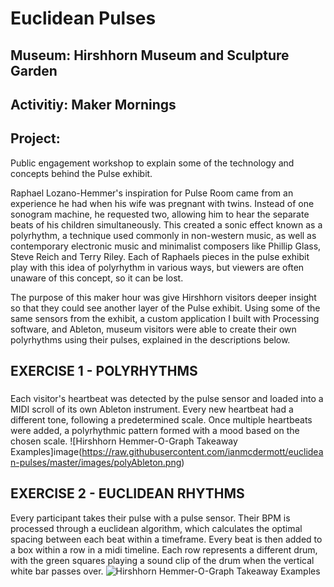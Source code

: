 # Euclidean Pulses
## Museum: Hirshhorn Museum and Sculpture Garden
## Activitiy: Maker Mornings

## Project:
Public engagement workshop to explain some of the technology and concepts behind the Pulse exhibit. 

Raphael Lozano-Hemmer's inspiration for Pulse Room came from an experience he had when his wife was pregnant with twins. Instead of one sonogram machine, he requested two, allowing him to hear the separate beats of his children simultaneously. This created a sonic effect known as a polyrhythm, a technique used commonly in non-western music, as well as contemporary electronic music and minimalist composers like Phillip Glass, Steve Reich and Terry Riley. Each of Raphaels pieces in the pulse exhibit play with this idea of polyrhythm in various ways, but viewers are often unaware of this concept, so it can be lost. 


The purpose of this maker hour was give Hirshhorn visitors deeper insight so that they could see another layer of the Pulse exhibit. Using some of the same sensors from the exhibit, a custom application I built with Processing software, and Ableton, museum visitors were able to create their own polyrhythms using their pulses, explained in the descriptions below. 

## EXERCISE 1 - POLYRHYTHMS 
###
Each visitor's heartbeat was detected by the pulse sensor and loaded into a MIDI scroll of its own Ableton instrument. Every new heartbeat had a different tone, following a predetermined scale. Once multiple heartbeats were added, a polyrhythmic pattern formed with a mood based on the chosen scale. 
![Hirshhorn Hemmer-O-Graph Takeaway Examples]image(https://raw.githubusercontent.com/ianmcdermott/euclidean-pulses/master/images/polyAbleton.png)

## EXERCISE 2 - EUCLIDEAN RHYTHMS 
Every participant takes their pulse with a pulse sensor. Their BPM is processed through a euclidean algorithm, which calculates the optimal spacing between each beat within a timeframe. Every beat is then added to a box within a row in a midi timeline. Each row represents a different drum, with the green squares playing a sound clip of the drum when the vertical white bar passes over. 
![Hirshhorn Hemmer-O-Graph Takeaway Examples](https://raw.githubusercontent.com/ianmcdermott/euclidean-pulses/master/images/euclideanMidi.png)
